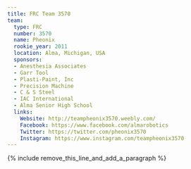 ```yaml
---
title: FRC Team 3570
team:
  type: FRC
  number: 3570
  name: Pheonix
  rookie_year: 2011
  location: Alma, Michigan, USA
  sponsors:
  - Anesthesia Associates
  - Garr Tool
  - Plasti-Paint, Inc
  - Precision Machine
  - C & S Steel
  - IAC International
  - Alma Senior High School
  links:
    Website: http://teampheonix3570.weebly.com/
    Facebook: https://www.facebook.com/almarobotics
    Twitter: https://twitter.com/pheonix3570
    Instagram: https://www.instagram.com/teampheonix3570
---
```


{% include remove_this_line_and_add_a_paragraph %}
